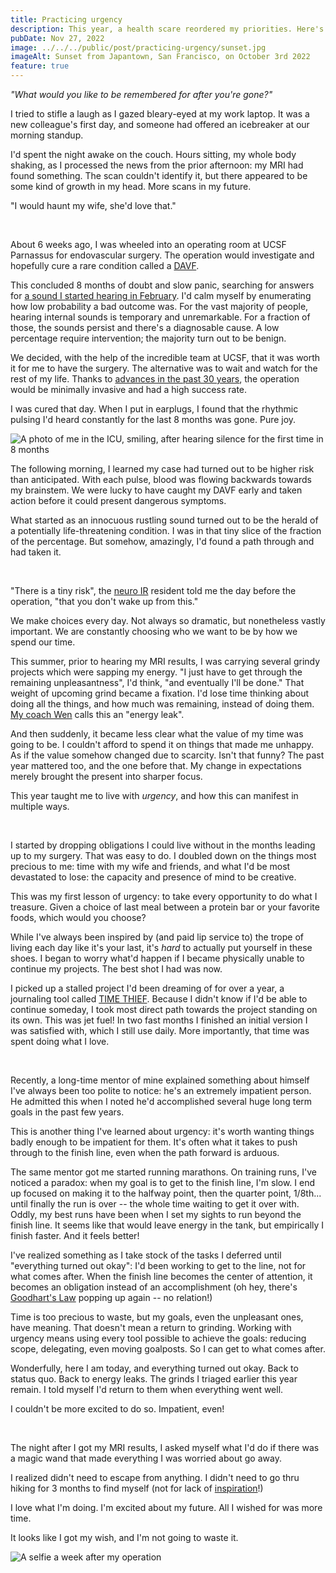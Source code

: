 ```yaml
---
title: Practicing urgency
description: This year, a health scare reordered my priorities. Here's what it taught me about how to make the most of my time.
pubDate: Nov 27, 2022
image: ../../../public/post/practicing-urgency/sunset.jpg
imageAlt: Sunset from Japantown, San Francisco, on October 3rd 2022
feature: true
---
```


_"What would you like to be remembered for after you're gone?"_

I tried to stifle a laugh as I gazed bleary-eyed at my work laptop. It was a new colleague's first day, and someone had offered an icebreaker at our morning standup.

I'd spent the night awake on the couch. Hours sitting, my whole body shaking, as I processed the news from the prior afternoon: my MRI had found something. The scan couldn't identify it, but there appeared to be some kind of growth in my head. More scans in my future.

"I would haunt my wife, she'd love that."

<br>

About 6 weeks ago, I was wheeled into an operating room at UCSF Parnassus for endovascular surgery. The operation would investigate and hopefully cure a rare condition called a [DAVF](https://en.wikipedia.org/wiki/Dural_arteriovenous_fistula).

This concluded 8 months of doubt and slow panic, searching for answers for [a sound I started hearing in February](/post/pulsatile-tinnitus-sounds). I'd calm myself by enumerating how low probability a bad outcome was. For the vast majority of people, hearing internal sounds is temporary and unremarkable. For a fraction of those, the sounds persist and there's a diagnosable cause. A low percentage require intervention; the majority turn out to be benign.

We decided, with the help of the incredible team at UCSF, that it was worth it for me to have the surgery. The alternative was to wait and watch for the rest of my life. Thanks to [advances in the past 30 years](https://www.ncbi.nlm.nih.gov/pmc/articles/PMC3345485/#sec-6title), the operation would be minimally invasive and had a high success rate.

I was cured that day. When I put in earplugs, I found that the rhythmic pulsing I'd heard constantly for the last 8 months was gone. Pure joy.

![A photo of me in the ICU, smiling, after hearing silence for the first time in 8 months](/post/practicing-urgency/silence.jpg)

The following morning, I learned my case had turned out to be higher risk than anticipated. With each pulse, blood was flowing backwards towards my brainstem. We were lucky to have caught my DAVF early and taken action before it could present dangerous symptoms.

What started as an innocuous rustling sound turned out to be the herald of a potentially life-threatening condition. I was in that tiny slice of the fraction of the percentage. But somehow, amazingly, I'd found a path through and had taken it.

<br>

"There is a tiny risk", the [neuro IR](https://en.wikipedia.org/wiki/Interventional_neuroradiology) resident told me the day before the operation, "that you don't wake up from this."

We make choices every day. Not always so dramatic, but nonetheless vastly important. We are constantly choosing who we want to be by how we spend our time.

This summer, prior to hearing my MRI results, I was carrying several grindy projects which were sapping my energy. "I just have to get through the remaining unpleasantness", I'd think, "and eventually I'll be done." That weight of upcoming grind became a fixation. I'd lose time thinking about doing all the things, and how much was remaining, instead of doing them. [My coach Wen](https://wencoaching.com/) calls this an "energy leak".

And then suddenly, it became less clear what the value of my time was going to be. I couldn't afford to spend it on things that made me unhappy. As if the value somehow changed due to scarcity. Isn't that funny? The past year mattered too, and the one before that. My change in expectations merely brought the present into sharper focus.

This year taught me to live with _urgency_, and how this can manifest in multiple ways.

<br>

I started by dropping obligations I could live without in the months leading up to my surgery. That was easy to do. I doubled down on the things most precious to me: time with my wife and friends, and what I'd be most devastated to lose: the capacity and presence of mind to be creative.

This was my first lesson of urgency: to take every opportunity to do what I treasure. Given a choice of last meal between a protein bar or your favorite foods, which would you choose?

While I've always been inspired by (and paid lip service to) the trope of living each day like it's your last, it's _hard_ to actually put yourself in these shoes. I began to worry what'd happen if I became physically unable to continue my projects. The best shot I had was now.

I picked up a stalled project I'd been dreaming of for over a year, a journaling tool called [TIME THIEF](https://tmthf.me). Because I didn't know if I'd be able to continue someday, I took most direct path towards the project standing on its own. This was jet fuel! In two fast months I finished an initial version I was satisfied with, which I still use daily. More importantly, that time was spent doing what I love.

<br>

Recently, a long-time mentor of mine explained something about himself I've always been too polite to notice: he's an extremely impatient person. He admitted this when I noted he'd accomplished several huge long term goals in the past few years.

This is another thing I've learned about urgency: it's worth wanting things badly enough to be impatient for them. It's often what it takes to push through to the finish line, even when the path forward is arduous.

The same mentor got me started running marathons. On training runs, I've noticed a paradox: when my goal is to get to the finish line, I'm slow. I end up focused on making it to the halfway point, then the quarter point, 1/8th... until finally the run is over -- the whole time waiting to get it over with. Oddly, my best runs have been when I set my sights to run beyond the finish line. It seems like that would leave energy in the tank, but empirically I finish faster. And it feels better!

I've realized something as I take stock of the tasks I deferred until "everything turned out okay": I'd been working to get to the line, not for what comes after. When the finish line becomes the center of attention, it becomes an obligation instead of an accomplishment (oh hey, there's [Goodhart's Law](https://en.wikipedia.org/wiki/Goodhart%27s_law) popping up again -- no relation!)

Time is too precious to waste, but my goals, even the unpleasant ones, have meaning. That doesn't mean a return to grinding. Working with urgency means using every tool possible to achieve the goals: reducing scope, delegating, even moving goalposts. So I can get to what comes after.

Wonderfully, here I am today, and everything turned out okay. Back to status quo. Back to energy leaks. The grinds I triaged earlier this year remain. I told myself I'd return to them when everything went well.

I couldn't be more excited to do so. Impatient, even!

<br>

The night after I got my MRI results, I asked myself what I'd do if there was a magic wand that made everything I was worried about go away.

I realized didn't need to escape from anything. I didn't need to go thru hiking for 3 months to find myself (not for lack of [inspiration](https://atrailtale.com)!)

I love what I'm doing. I'm excited about my future. All I wished for was more time.

It looks like I got my wish, and I'm not going to waste it.

![A selfie a week after my operation](/post/practicing-urgency/selfie.jpg)
